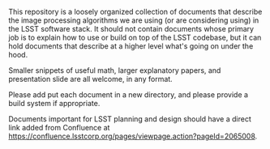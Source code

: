 This repository is a loosely organized collection of documents that describe
the image processing algorithms we are using (or are considering using) in the
LSST software stack.  It should not contain documents whose primary job is
to explain how to use or build on top of the LSST codebase, but it can hold
documents that describe at a higher level what's going on under the hood.

Smaller snippets of useful math, larger explanatory papers, and presentation
slide are all welcome, in any format.

Please add put each document in a new directory, and please provide a build
system if appropriate.

Documents important for LSST planning and design should have a direct link
added from Confluence at
https://confluence.lsstcorp.org/pages/viewpage.action?pageId=2065008.